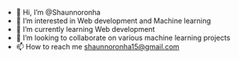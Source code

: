 - 👋 Hi, I’m @Shaunnoronha
- 👀 I’m interested in Web development and Machine learning
- 🌱 I’m currently learning Web development
- 💞️ I’m looking to collaborate on various machine learning projects
- 📫 How to reach me shaunnoronha15@gmail.com

<!---
Shaunnoronha/Shaunnoronha is a ✨ special ✨ repository because its `README.md` (this file) appears on your GitHub profile.
You can click the Preview link to take a look at your changes.
--->
